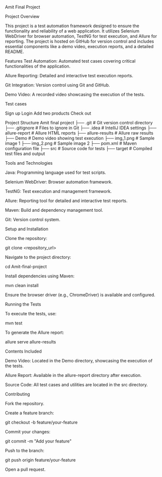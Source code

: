 Amit Final Project

Project Overview

This project is a test automation framework designed to ensure the functionality and reliability of a web application. 
It utilizes Selenium WebDriver for browser automation, TestNG for test execution, and Allure for reporting.
The project is hosted on GitHub for version control and includes essential components like a demo video, execution reports, and a detailed README.

Features
Test Automation: Automated test cases covering critical functionalities of the application.

Allure Reporting: Detailed and interactive test execution reports.

Git Integration: Version control using Git and GitHub.

Demo Video: A recorded video showcasing the execution of the tests.


Test cases

Sign up 
Login 
Add two products 
Check out 

Project Structure
Amit final project
├── .git                 # Git version control directory
├── .gitignore           # Files to ignore in Git
├── .idea                # IntelliJ IDEA settings
├── allure-report        # Allure HTML reports
├── allure-results       # Allure raw results
├── Demo                 # Demo video showing test execution
├── img_1.png            # Sample image 1
├── img_2.png            # Sample image 2
├── pom.xml              # Maven configuration file
├── src                  # Source code for tests
├── target               # Compiled test files and output

Tools and Technologies

Java: Programming language used for test scripts.

Selenium WebDriver: Browser automation framework.

TestNG: Test execution and management framework.

Allure: Reporting tool for detailed and interactive test reports.

Maven: Build and dependency management tool.

Git: Version control system.

Setup and Installation

Clone the repository:

git clone <repository_url>

Navigate to the project directory:

cd Amit-final-project

Install dependencies using Maven:

mvn clean install

Ensure the browser driver (e.g., ChromeDriver) is available and configured.

Running the Tests

To execute the tests, use:

mvn test

To generate the Allure report:

allure serve allure-results

Contents Included

Demo Video: Located in the Demo directory, showcasing the execution of the tests.

Allure Report: Available in the allure-report directory after execution.

Source Code: All test cases and utilities are located in the src directory.

Contributing

Fork the repository.

Create a feature branch:

git checkout -b feature/your-feature

Commit your changes:

git commit -m "Add your feature"

Push to the branch:

git push origin feature/your-feature

Open a pull request.
